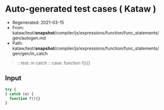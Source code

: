 # Auto-generated test cases ( Kataw )
- Regenerated: 2021-03-15
- From: kataw/test/__snapshot__/compiler/js/expressions/function/func_statements/gen/autogen.md
- Path: kataw/test/__snapshot__/compiler/js/expressions/function/func_statements/gen/gen/in_catch
> :: test: in catch
> :: case: function f(){}
## Input

`````js
try {
} catch (e) {
  function f(){}
}
`````
